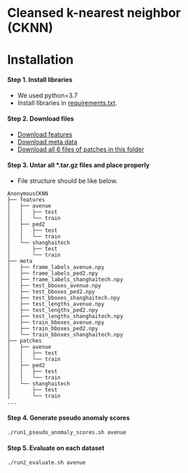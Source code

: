 # Cleansed k-nearest neighbor (CKNN)

# Installation

#### Step 1. Install libraries
- We used python=3.7
- Install libraries in [requirements.txt](requirements.txt).

#### Step 2. Download files

- [Download features](https://drive.google.com/file/d/1FT97l_fN6rvvXYRvEnq4SKoIOyP8RNOK/view?usp=sharing)
- [Download meta data](https://drive.google.com/file/d/1BmoY_BQnXxMnS8etydHMaqXg13c3uJ7l/view?usp=sharing)
- [Download all 6 files of patches in this folder](https://drive.google.com/drive/folders/1PK7-0K-it4Ldt-uSYNtCbj1-TKzafYBi?usp=sharing)

#### Step 3. Untar all *.tar.gz files and place properly
- File structure should be like below.
```
AnonymousCKNN
├── features
│   ├── avenue
│   │   ├── test
│   │   └── train
│   ├── ped2
│   │   ├── test
│   │   └── train
│   └── shanghaitech
│       ├── test
│       └── train
├── meta
│   ├── frame_labels_avenue.npy
│   ├── frame_labels_ped2.npy
│   ├── frame_labels_shanghaitech.npy
│   ├── test_bboxes_avenue.npy
│   ├── test_bboxes_ped2.npy
│   ├── test_bboxes_shanghaitech.npy
│   ├── test_lengths_avenue.npy
│   ├── test_lengths_ped2.npy
│   ├── test_lengths_shanghaitech.npy
│   ├── train_bboxes_avenue.npy
│   ├── train_bboxes_ped2.npy
│   └── train_bboxes_shanghaitech.npy
├── patches
│   ├── avenue
│   │   ├── test
│   │   └── train
│   ├── ped2
│   │   ├── test
│   │   └── train
│   └── shanghaitech
│       ├── test
│       └── train
...
``` 

#### Step 4. Generate pseudo anomaly scores

```
./run1_pseudo_anomaly_scores.sh avenue
```

#### Step 5. Evaluate on each dataset

```
./run2_evaluate.sh avenue
```
